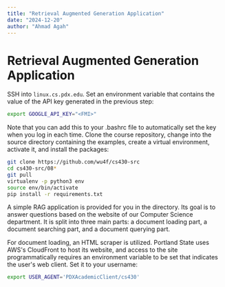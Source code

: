 ```yaml
---
title: "Retrieval Augmented Generation Application"
date: "2024-12-20"
author: "Ahmad Agah"
---
```


# Retrieval Augmented Generation Application

SSH into `linux.cs.pdx.edu`. Set an environment variable that contains the value of the API key generated in the previous step:

```bash
export GOOGLE_API_KEY="<FMI>"
```

Note that you can add this to your .bashrc file to automatically set the key when you log in each time. Clone the course repository, change into the source directory containing the examples, create a virtual environment, activate it, and install the packages:

```bash
git clone https://github.com/wu4f/cs430-src
cd cs430-src/08*
git pull
virtualenv -p python3 env
source env/bin/activate
pip install -r requirements.txt
```

A simple RAG application is provided for you in the directory. Its goal is to answer questions based on the website of our Computer Science department. It is split into three main parts: a document loading part, a document searching part, and a document querying part.

For document loading, an HTML scraper is utilized. Portland State uses AWS's CloudFront to host its website, and access to the site programmatically requires an environment variable to be set that indicates the user's web client. Set it to your username:

```bash
export USER_AGENT='PDXAcademicClient/cs430'
```
